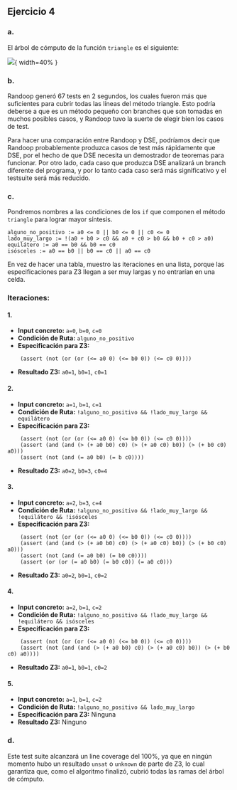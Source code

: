 ## Ejercicio 4
### a.
El árbol de cómputo de la función `triangle` es el siguiente:

![](informe/diagrama-ej4.png){ width=40% }



### b.
Randoop generó 67 tests en 2 segundos, los cuales fueron más que suficientes para cubrir todas las líneas del método triangle. Esto podría deberse a que es un método pequeño con branches que son tomadas en muchos posibles casos, y Randoop tuvo la suerte de elegir bien los casos de test.

Para hacer una comparación entre Randoop y DSE, podríamos decir que Randoop probablemente produzca casos de test más rápidamente que DSE, por el hecho de que DSE necesita un demostrador de teoremas para funcionar. Por otro lado, cada caso que produzca DSE analizará un branch diferente del programa, y por lo tanto cada caso será más significativo y el testsuite será más reducido.

### c.
Pondremos nombres a las condiciones de los `if` que componen el método `triangle` para lograr mayor síntesis.
```
alguno_no_positivo := a0 <= 0 || b0 <= 0 || c0 <= 0
lado_muy_largo := !(a0 + b0 > c0 && a0 + c0 > b0 && b0 + c0 > a0)
equilátero := a0 == b0 && b0 == c0
isósceles := a0 == b0 || b0 == c0 || a0 == c0
```

En vez de hacer una tabla, muestro las iteraciones en una lista, porque las especificaciones para Z3 llegan a ser muy largas y no entrarían en una celda.

### Iteraciones:

#### 1.
- **Input concreto:** `a=0`, `b=0`, `c=0`
- **Condición de Ruta:** `alguno_no_positivo`
- **Especificación para Z3:**
```
    (assert (not (or (or (<= a0 0) (<= b0 0)) (<= c0 0))))
```
- **Resultado Z3:** `a0=1`, `b0=1`, `c0=1`

#### 2.
- **Input concreto:** `a=1`, `b=1`, `c=1`
- **Condición de Ruta:** `!alguno_no_positivo && !lado_muy_largo && equilátero`
- **Especificación para Z3:**
```
    (assert (not (or (or (<= a0 0) (<= b0 0)) (<= c0 0))))
    (assert (and (and (> (+ a0 b0) c0) (> (+ a0 c0) b0)) (> (+ b0 c0) a0)))
    (assert (not (and (= a0 b0) (= b c0))))
```
- **Resultado Z3:** `a0=2`, `b0=3`, `c0=4`

#### 3.
- **Input concreto:** `a=2`, `b=3`, `c=4`
- **Condición de Ruta:** `!alguno_no_positivo && !lado_muy_largo && !equilátero && !isósceles`
- **Especificación para Z3:**
```
    (assert (not (or (or (<= a0 0) (<= b0 0)) (<= c0 0))))
    (assert (and (and (> (+ a0 b0) c0) (> (+ a0 c0) b0)) (> (+ b0 c0) a0)))
    (assert (not (and (= a0 b0) (= b0 c0))))
    (assert (or (or (= a0 b0) (= b0 c0)) (= a0 c0)))
```
- **Resultado Z3:** `a0=2`, `b0=1`, `c0=2`

#### 4.
- **Input concreto:** `a=2`, `b=1`, `c=2`
- **Condición de Ruta:** `!alguno_no_positivo && !lado_muy_largo && !equilátero && isósceles`
- **Especificación para Z3:**
```
    (assert (not (or (or (<= a0 0) (<= b0 0)) (<= c0 0))))
    (assert (not (and (and (> (+ a0 b0) c0) (> (+ a0 c0) b0)) (> (+ b0 c0) a0))))
```
- **Resultado Z3:** `a0=1`, `b0=1`, `c0=2`

#### 5.
- **Input concreto:** `a=1`, `b=1`, `c=2`
- **Condición de Ruta:** `!alguno_no_positivo && lado_muy_largo`
- **Especificación para Z3:** Ninguna
- **Resultado Z3:** Ninguno


### d.
Este test suite alcanzará un line coverage del 100%, ya que en ningún momento hubo un resultado `unsat` o `unknown` de parte de Z3, lo cual garantiza que, como el algoritmo finalizó, cubrió todas las ramas del árbol de cómputo.
